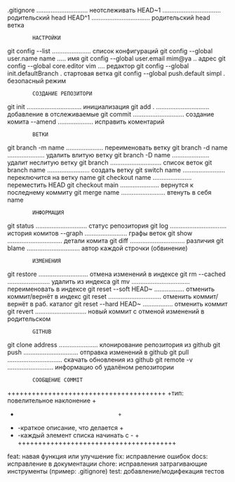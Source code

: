 .gitignore ............................. неотслеживать
HEAD~1 ................................. родительский head
HEAD^1 ................................. родительский head ветка

            НАСТРОЙКИ
git config --list ...................... список конфигураций
git config --global user.name name ..... имя
git config --global user.email mim@ya .. адрес
git config --global core.editor vim .... редактор
git config --global init.defaultBranch . стартовая ветка
git config --global push.default simpl . безопасный режим

            СОЗДАНИЕ РЕПОЗИТОРИ
git init ............................... инициализация
git add . .............................. добавление в отслеживаемые
git commit ............................. создание комита
            --amend .................... исправить коментарий

            ВЕТКИ
git branch -m name ..................... переименовать ветку
git branch -d name ..................... удалить влитую ветку
git branch -D name ..................... удалит неслитую ветку
git branch ............................. список веток
git branch name ........................ создать ветку
git switch name ........................ переключится на ветку name
git checkout name ...................... переместить HEAD
git checkout main ...................... вернутся к последнему коммиту
git merge name ......................... втенуть в себя name

            ИНФОРМАЦИЯ
git status ............................. статус репозитория
git log ................................ история комитов
        --graph ........................ графы веток
git show ............................... детали комита
git diff ............................... различия
git blame .............................. автор каждой строчки (обвинение)

            ИЗМЕНЕНИЯ
git restore ............................ отмена изменений в индексе
git rm --cached ........................ удалить из индекса
git mv ................................. переименовать в индексе
git reset --soft HEAD~ ................. отменить коммит/вернёт в индекс
git reset .............................. отменить коммит/вернёт в раб. каталог
git reset --hard HEAD~ ................. отменить коммит
git revert ............................. новый коммит с отменой изменений в родительском

            GITHUB
git clone address ...................... клонирование репозитория из github
git push ............................... отправка изменений в github
git pull ............................... скачать обновления из github
git remote -v .......................... информацио об удалёном репозитории


            СООБЩЕНИЕ COMMIT
+++++++++++++++++++++++++++++++++++++++
+тип: повелительное наклонение        +
+                                     +
+ -краткое описание, что делается     +
+ -каждый элемент списка начинать с - +
+++++++++++++++++++++++++++++++++++++++

feat:  навая функция или улучшение
fix:   исправление ошибок
docs:  исправление в документации
chore: исправления затрагивающие инструменты (пример: .gitignore)
test:  добавление/модифекация тестов
